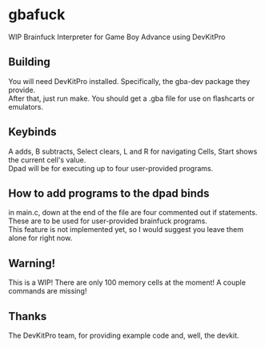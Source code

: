 # gbafuck
WIP Brainfuck Interpreter for Game Boy Advance using DevKitPro

## Building
You will need DevKitPro installed. Specifically, the gba-dev package they provide.  
After that, just run make. You should get a .gba file for use on flashcarts or emulators.

## Keybinds
A adds, B subtracts, Select clears, L and R for navigating Cells, Start shows the current cell's value.  
Dpad will be for executing up to four user-provided programs.

## How to add programs to the dpad binds
in main.c, down at the end of the file are four commented out if statements.  
These are to be used for user-provided brainfuck programs.  
This feature is not implemented yet, so I would suggest you leave them alone for right now.

## Warning!
This is a WIP! There are only 100 memory cells at the moment! A couple commands are missing!

## Thanks
The DevKitPro team, for providing example code and, well, the devkit.
